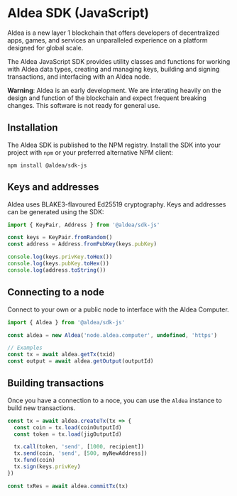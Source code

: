 # Aldea SDK (JavaScript)

Aldea is a new layer 1 blockchain that offers developers of decentralized apps, games, and services an unparalleled experience on a platform designed for global scale.

The Aldea JavaScript SDK provides utility classes and functions for working with Aldea data types, creating and managing keys, building and signing transactions, and interfacing with an Aldea node.

**Warning**: Aldea is an early development. We are interating heavily on the design and function of the blockchain and expect frequent breaking changes. This software is not ready for general use.

## Installation

The Aldea SDK is published to the NPM registry. Install the SDK into your project with `npm` or your preferred alternative NPM client:

```shell
npm install @aldea/sdk-js
```

## Keys and addresses

Aldea uses BLAKE3-flavoured Ed25519 cryptography. Keys and addresses can be generated using the SDK:

```ts
import { KeyPair, Address } from '@aldea/sdk-js'

const keys = KeyPair.fromRandom()
const address = Address.fromPubKey(keys.pubKey)

console.log(keys.privKey.toHex())
console.log(keys.pubKey.toHex())
console.log(address.toString())
```

## Connecting to a node

Connect to your own or a public node to interface with the Aldea Computer.

```ts
import { Aldea } from '@aldea/sdk-js'

const aldea = new Aldea('node.aldea.computer', undefined, 'https')

// Examples
const tx = await aldea.getTx(txid)
const output = await aldea.getOutput(outputId)
```

## Building transactions

Once you have a connection to a noce, you can use the `Aldea` instance to build new transactions.

```ts
const tx = await aldea.createTx(tx => {
  const coin = tx.load(coinOutputId)
  const token = tx.load(jigOutputId)

  tx.call(token, 'send', [1000, recipient])
  tx.send(coin, 'send', [500, myNewAddress])
  tx.fund(coin)
  tx.sign(keys.privKey)
})

const txRes = await aldea.commitTx(tx)
```

